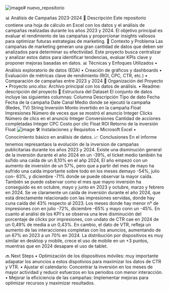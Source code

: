 ![image](https://github.com/user-attachments/assets/a99fdf14-bbc5-42de-a395-43fccefa22fb)# nuevo_repositorio
 
📊 Análisis de Campañas 2023-2024
📌 Descripción
Este repositorio contiene una hoja de cálculo en Excel con los datos y el análisis de campañas realizadas durante los años 2023 y 2024. El objetivo principal es evaluar el rendimiento de las campañas y proporcionar insights valiosos para optimizar futuras estrategias de marketing.
📍 Contexto y Problema
Las campañas de marketing generan una gran cantidad de datos que deben ser analizados para determinar su efectividad. Este proyecto busca centralizar y analizar estos datos para identificar tendencias, evaluar KPIs clave y proponer mejoras basadas en datos.
📊 Técnicas y Enfoques Utilizados
•	Análisis exploratorio de datos (EDA)
•	Creación de gráficos y dashboards
•	Evaluación de métricas clave de rendimiento (ROI, CPC, CTR, etc.)
•	Comparación de campañas entre 2023 y 2024
📂 Organización del Proyecto
•	Proyecto uno.xlsx: Archivo principal con los datos de análisis.
•	Readme: descripción del proyecto
📑 Estructura del Dataset
El conjunto de datos incluye las siguientes columnas:
Columna	Descripción	Tipo de dato
Fecha	Fecha de la campaña	Date
Canal	Medio donde se ejecutó la campaña (Redes, TV)	String
Inversión	Monto invertido en la campaña	Float
Impresiones	Número de veces que se mostró el anuncio	Integer
Clicks	Número de clics en el anuncio	Integer
Conversiones	Cantidad de acciones completadas	Integer
CPC	Costo por clic	Float
ROI	Retorno de la inversión	Float
![image](https://github.com/user-attachments/assets/dc80c569-4691-47dd-8f6c-caacbd2f8061)
🛠 Instalaciones y Requisitos
•	Microsoft Excel 
•	Conocimiento básico en análisis de datos.
📈 Conclusiones
En el informe tenemos represantaos la evolución de la inversion de campañas publicitarias durante los años 2023 y 2024.
Existe una disminución general de la inversión durante el año 2024 en un -39%, el ticket medio también ha sufido una caída de un 8,10% en el añp 2024,
El año empezó con un aumento de  inversión de un  57%, pero que a partir del mes de mayo ha sufrido una caída importante sobre todo en los meses demayo -54%,  julio con- 63%, y diciembre -71% donde se puede observar la mayor caída.
También se puede osbervar como el mes que mayro inversión ha conseguido es en octubre, mayo y junto en 2023 y octubre, marzo y febrero en 2024.
Se ve claramente un caída de inversión durante el año 2024, que está directamente relacionado con las impresiones servidas,  donde hay cuna caída del 43% respecto al 2023. Los meses donde hay menor nº de impresiones con en julio -72%, diciembre -65% y mayo conn un -45%.
En cuanto al análisi de los KPI's se observa una leve disminución del porcentaje de clicks por impresiones, con undato de CTR cae en 2024  de un 0,49% de media a un 0,43%.
En cambio, el dato de VTR, refleja un aumento de las interacciones completas con los anuncios, aumentando de un 67% en 2023 a un 70% en 2024.
La distribución por dispositivos es muy similar en desktop y mobile, crece el uso de mobile en un +3 puntos, muentras que en 2024 desapare el uso de tablet.


🔜 Next Steps
•	Optimización de los dispositivos móviles: muy importante adapatar los anuncios a estos dispotivios para maximizar los datos de CTR y VTR.
•	Ajustar el calendario: Concentrar la inversión en los meses de mayor actividad y reducir esfuerzos en los periodos con menor interacción.
•	Mejorar la eficiciencia de las campañas: Implementar mejoras para optimizar recursos y maximizar resultados.


